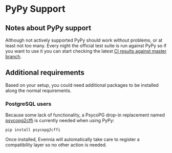 # PyPy Support

## Notes about PyPy support

Although not actively supported PyPy should work without problems, or at least not too many. Every 
night the official test suite is run against PyPy so if you want to use it you can start checking
the latest [CI results against master branch](https://github.com/evennia/evennia/actions/workflows/github_action_pypy_test_suite.yml).

## Additional requirements

Based on your setup, you could need additional packages to be installed along the normal
requirements.

### PostgreSQL users

Because some lack of functionality, a PsycoPG drop-in replacement named 
[psycopg2cffi](https://github.com/chtd/psycopg2cffi) is currently needed when using PyPy:

```
pip install psycopg2cffi
```

Once installed, Evennia will automatically take care to register a compatibility layer so no other
action is needed.
